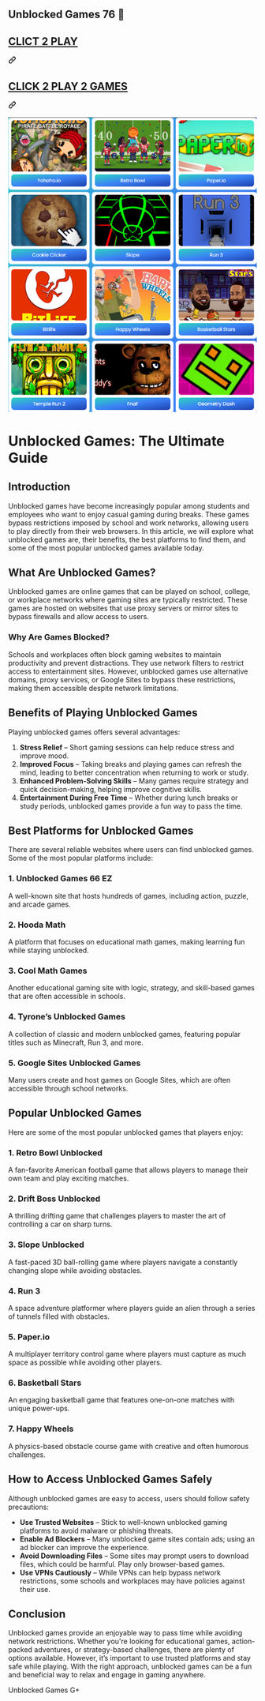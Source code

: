 ## Unblocked Games 76 👋

<h2 class="heading-element" dir="auto"><a href="https://unblockedgames76-da9497.gitlab.io/" rel="nofollow">CLICT 2 PLAY</a></h2><a id="user-content-clict-2-play" class="anchor" aria-label="Permalink: CLICT 2 PLAY" href="#clict-2-play"><svg class="octicon octicon-link" viewBox="0 0 16 16" version="1.1" width="16" height="16" aria-hidden="true"><path d="m7.775 3.275 1.25-1.25a3.5 3.5 0 1 1 4.95 4.95l-2.5 2.5a3.5 3.5 0 0 1-4.95 0 .751.751 0 0 1 .018-1.042.751.751 0 0 1 1.042-.018 1.998 1.998 0 0 0 2.83 0l2.5-2.5a2.002 2.002 0 0 0-2.83-2.83l-1.25 1.25a.751.751 0 0 1-1.042-.018.751.751 0 0 1-.018-1.042Zm-4.69 9.64a1.998 1.998 0 0 0 2.83 0l1.25-1.25a.751.751 0 0 1 1.042.018.751.751 0 0 1 .018 1.042l-1.25 1.25a3.5 3.5 0 1 1-4.95-4.95l2.5-2.5a3.5 3.5 0 0 1 4.95 0 .751.751 0 0 1-.018 1.042.751.751 0 0 1-1.042.018 1.998 1.998 0 0 0-2.83 0l-2.5 2.5a1.998 1.998 0 0 0 0 2.83Z"></path></svg></a></div>
<div class="markdown-heading" dir="auto"><h2 class="heading-element" dir="auto"><a href="https://1lesson.guru" rel="nofollow">CLICK 2 PLAY 2 GAMES</a></h2><a id="user-content-click-2-play-2-games" class="anchor" aria-label="Permalink: CLICK 2 PLAY 2 GAMES" href="#click-2-play-2-games"><svg class="octicon octicon-link" viewBox="0 0 16 16" version="1.1" width="16" height="16" aria-hidden="true"><path d="m7.775 3.275 1.25-1.25a3.5 3.5 0 1 1 4.95 4.95l-2.5 2.5a3.5 3.5 0 0 1-4.95 0 .751.751 0 0 1 .018-1.042.751.751 0 0 1 1.042-.018 1.998 1.998 0 0 0 2.83 0l2.5-2.5a2.002 2.002 0 0 0-2.83-2.83l-1.25 1.25a.751.751 0 0 1-1.042-.018.751.751 0 0 1-.018-1.042Zm-4.69 9.64a1.998 1.998 0 0 0 2.83 0l1.25-1.25a.751.751 0 0 1 1.042.018.751.751 0 0 1 .018 1.042l-1.25 1.25a3.5 3.5 0 1 1-4.95-4.95l2.5-2.5a3.5 3.5 0 0 1 4.95 0 .751.751 0 0 1-.018 1.042.751.751 0 0 1-1.042.018 1.998 1.998 0 0 0-2.83 0l-2.5 2.5a1.998 1.998 0 0 0 0 2.83Z"></path></svg></a></div>
<p dir="auto"><a href="https://lesson1.site" rel="nofollow"><img src="https://raw.githubusercontent.com/unblocked-games-lesson1/.github/refs/heads/main/Screenshot_7.png" data-canonical-src="https://clearcache.store/games.png" style="max-width: 100%;"></a></p>


# Unblocked Games: The Ultimate Guide  

## Introduction  
Unblocked games have become increasingly popular among students and employees who want to enjoy casual gaming during breaks. These games bypass restrictions imposed by school and work networks, allowing users to play directly from their web browsers. In this article, we will explore what unblocked games are, their benefits, the best platforms to find them, and some of the most popular unblocked games available today.  

## What Are Unblocked Games?  
Unblocked games are online games that can be played on school, college, or workplace networks where gaming sites are typically restricted. These games are hosted on websites that use proxy servers or mirror sites to bypass firewalls and allow access to users.  

### Why Are Games Blocked?  
Schools and workplaces often block gaming websites to maintain productivity and prevent distractions. They use network filters to restrict access to entertainment sites. However, unblocked games use alternative domains, proxy services, or Google Sites to bypass these restrictions, making them accessible despite network limitations.  

## Benefits of Playing Unblocked Games  
Playing unblocked games offers several advantages:  

1. **Stress Relief** – Short gaming sessions can help reduce stress and improve mood.  
2. **Improved Focus** – Taking breaks and playing games can refresh the mind, leading to better concentration when returning to work or study.  
3. **Enhanced Problem-Solving Skills** – Many games require strategy and quick decision-making, helping improve cognitive skills.  
4. **Entertainment During Free Time** – Whether during lunch breaks or study periods, unblocked games provide a fun way to pass the time.  

## Best Platforms for Unblocked Games  
There are several reliable websites where users can find unblocked games. Some of the most popular platforms include:  

### 1. **Unblocked Games 66 EZ**  
A well-known site that hosts hundreds of games, including action, puzzle, and arcade games.  

### 2. **Hooda Math**  
A platform that focuses on educational math games, making learning fun while staying unblocked.  

### 3. **Cool Math Games**  
Another educational gaming site with logic, strategy, and skill-based games that are often accessible in schools.  

### 4. **Tyrone’s Unblocked Games**  
A collection of classic and modern unblocked games, featuring popular titles such as Minecraft, Run 3, and more.  

### 5. **Google Sites Unblocked Games**  
Many users create and host games on Google Sites, which are often accessible through school networks.  

## Popular Unblocked Games  
Here are some of the most popular unblocked games that players enjoy:  

### 1. **Retro Bowl Unblocked**  
A fan-favorite American football game that allows players to manage their own team and play exciting matches.  

### 2. **Drift Boss Unblocked**  
A thrilling drifting game that challenges players to master the art of controlling a car on sharp turns.  

### 3. **Slope Unblocked**  
A fast-paced 3D ball-rolling game where players navigate a constantly changing slope while avoiding obstacles.  

### 4. **Run 3**  
A space adventure platformer where players guide an alien through a series of tunnels filled with obstacles.  

### 5. **Paper.io**  
A multiplayer territory control game where players must capture as much space as possible while avoiding other players.  

### 6. **Basketball Stars**  
An engaging basketball game that features one-on-one matches with unique power-ups.  

### 7. **Happy Wheels**  
A physics-based obstacle course game with creative and often humorous challenges.  

## How to Access Unblocked Games Safely  
Although unblocked games are easy to access, users should follow safety precautions:  

- **Use Trusted Websites** – Stick to well-known unblocked gaming platforms to avoid malware or phishing threats.  
- **Enable Ad Blockers** – Many unblocked game sites contain ads; using an ad blocker can improve the experience.  
- **Avoid Downloading Files** – Some sites may prompt users to download files, which could be harmful. Play only browser-based games.  
- **Use VPNs Cautiously** – While VPNs can help bypass network restrictions, some schools and workplaces may have policies against their use.  

## Conclusion  
Unblocked games provide an enjoyable way to pass time while avoiding network restrictions. Whether you're looking for educational games, action-packed adventures, or strategy-based challenges, there are plenty of options available. However, it’s important to use trusted platforms and stay safe while playing. With the right approach, unblocked games can be a fun and beneficial way to relax and engage in gaming anywhere.

Unblocked Games G+
